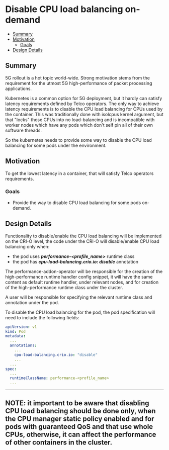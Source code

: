 # Disable CPU load balancing on-demand

<!-- toc -->
- [Summary](#summary)
- [Motivation](#motivation)
  - [Goals](#goals)
- [Design Details](#design-details)
<!-- /toc -->

## Summary

5G rollout is a hot topic world-wide. Strong motivation stems from the requirement for the utmost 
5G high-performance of packet processing applications.

Kubernetes is a common option for 5G deployment, but it hardly can satisfy latency requirements defined by Telco operators.
The only way to achieve latency requirements is to disable the CPU load balancing for CPUs used by the container.
This was traditionally done with isolcpus kernel argument, but that "locks" those CPUs into no load-balancing
and is incompatible with worker nodes which have any pods which don't self pin all of their own software threads.

So the kubernetes needs to provide some way to disable the CPU load balancing for some pods under the environment.

## Motivation

To get the lowest latency in a container, that will satisfy Telco operators requirements. 

### Goals

- Provide the way to disable CPU load balancing for some pods on-demand.

## Design Details

Functionality to disable/enable the CPU load balancing will be implemented on the CRI-O level, 
the code under the CRI-O will disable/enable CPU load balancing only when:

- the pod uses ***performance-<profile_name>*** runtime class
- the pod has ***cpu-load-balancing.crio.io: disable*** annotation

The performance-addon-operator will be responsible for the creation of the high-performance runtime handler config snippet,
it will have the same content as default runtime handler, under relevant nodes, 
and for creation of the high-performance runtime class under the cluster.

A user will be responsible for specifying the relevant runtime class and annotation under the pod.

To disable the CPU load balancing for the pod, the pod specification will need to include the following fields:

```yaml
apiVersion: v1
kind: Pod
metadata:
  ...
  annotations:
    ...
    cpu-load-balancing.crio.io: "disable"
    ...
  ... 
spec:
  ... 
  runtimeClassName: performance-<profile_name>
  ...
```

---
**NOTE**: it important to be aware that disabling CPU load balancing should be done only, 
when the CPU manager static policy enabled and for pods with guaranteed QoS and that use whole CPUs,
otherwise, it can affect the performance of other containers in the cluster.
---
